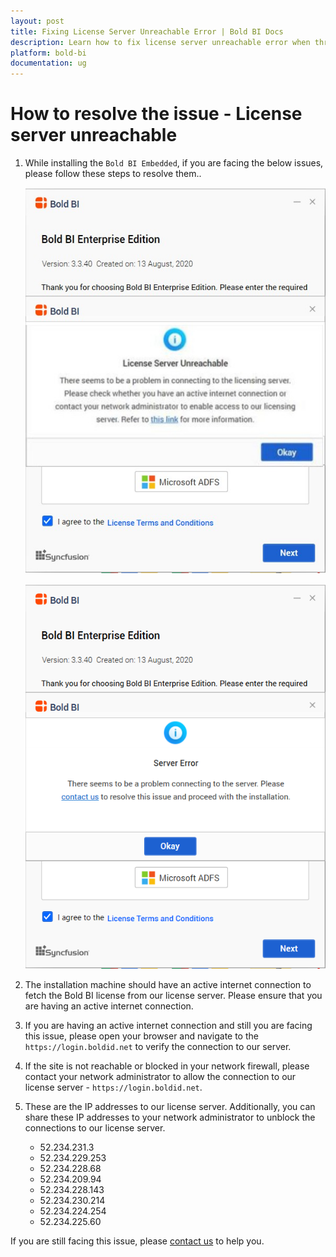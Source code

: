 ```yaml
---
layout: post
title: Fixing License Server Unreachable Error | Bold BI Docs
description: Learn how to fix license server unreachable error when thrown while connecting during installation of Bold BI in your server.
platform: bold-bi
documentation: ug
---
```


# How to resolve the issue - License server unreachable

1. While installing the `Bold BI Embedded`, if you are facing the below issues, please follow these steps to resolve them..

    ![License Server Unreachable](/static/assets/faq/images/license-server-unreachable.jpeg) 

    ![License Server Error](/static/assets/faq/images/license-server-error.png)   

2. The installation machine should have an active internet connection to fetch the Bold BI license from our license server. Please ensure that you are having an active internet connection.

3. If you are having an active internet connection and still you are facing this issue, please open your browser and navigate to the `https://login.boldid.net` to verify the connection to our server.

4. If the site is not reachable or blocked in your network firewall, please contact your network administrator to allow the connection to our license server - `https://login.boldid.net`.

5. These are the IP addresses to our license server. Additionally, you can share these IP addresses to your network administrator to unblock the connections to our license server.

      * 52.234.231.3
      * 52.234.229.253
      * 52.234.228.68
      * 52.234.209.94
      * 52.234.228.143
      * 52.234.230.214
      * 52.234.224.254
      * 52.234.225.60

If you are still facing this issue, please [contact us](https://www.boldbi.com/support) to help you.
